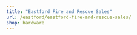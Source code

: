 ```yaml
---
title: "Eastford Fire and Rescue Sales"
url: /eastford/eastford-fire-and-rescue-sales/
shop: hardware
---
```

